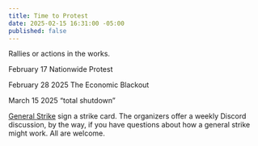 ```yaml
---
title: Time to Protest
date: 2025-02-15 16:31:00 -05:00
published: false
---
```


Rallies or actions in the works.

February 17 Nationwide Protest

February 28 2025 The Economic Blackout 

March 15 2025 “total shutdown” 

[General Strike](https://generalstrikeus.com/?utm_source=substack&utm_medium=email) sign a strike card. The organizers offer a weekly Discord discussion, by the way, if you have questions about how a general strike might work. All are welcome.